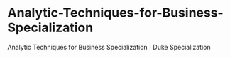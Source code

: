 # Analytic-Techniques-for-Business-Specialization
Analytic Techniques for Business Specialization | Duke Specialization
